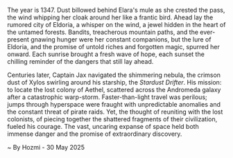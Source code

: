 
The year is 1347.  Dust billowed behind Elara's mule as she crested the pass, the wind whipping her cloak around her like a frantic bird.  Ahead lay the rumored city of Eldoria, a whisper on the wind, a jewel hidden in the heart of the untamed forests.  Bandits, treacherous mountain paths, and the ever-present gnawing hunger were her constant companions, but the lure of Eldoria, and the promise of untold riches and forgotten magic, spurred her onward.  Each sunrise brought a fresh wave of hope, each sunset the chilling reminder of the dangers that still lay ahead.

Centuries later, Captain Jax navigated the shimmering nebula, the crimson dust of Xylos swirling around his starship, the *Stardust Drifter*. His mission: to locate the lost colony of Aethel, scattered across the Andromeda galaxy after a catastrophic warp-storm.  Faster-than-light travel was perilous; jumps through hyperspace were fraught with unpredictable anomalies and the constant threat of pirate raids. Yet, the thought of reuniting with the lost colonists, of piecing together the shattered fragments of their civilization, fueled his courage.  The vast, uncaring expanse of space held both immense danger and the promise of extraordinary discovery.

~ By Hozmi - 30 May 2025
